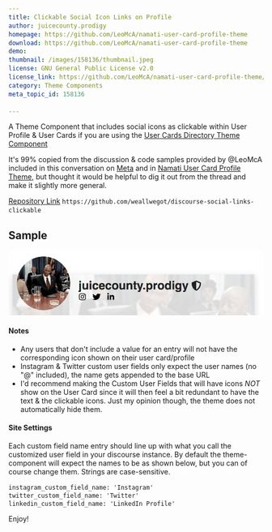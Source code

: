 ```yaml
---
title: Clickable Social Icon Links on Profile
author: juicecounty.prodigy
homepage: https://github.com/LeoMcA/namati-user-card-profile-theme
download: https://github.com/LeoMcA/namati-user-card-profile-theme
demo: 
thumbnail: /images/158136/thumbnail.jpeg
license: GNU General Public License v2.0
license_link: https://github.com/LeoMcA/namati-user-card-profile-theme/blob/master/LICENSE
category: Theme Components
meta_topic_id: 158136

---
```

A Theme Component that includes social icons as clickable within User Profile & User Cards if you are using the [User Cards Directory Theme Component](https://meta.discourse.org/t/user-card-directory/144479/29)

It's 99% copied from the discussion & code samples provided by @LeoMcA included in this conversation on [Meta](https://meta.discourse.org/t/link-custom-user-field-to-external-website/41218) and in [Namati User Card Profile Theme](https://github.com/LeoMcA/namati-user-card-profile-theme), but thought it would be helpful to dig it out from the thread and make it slightly more general.


[Repository Link](https://github.com/weallwegot/discourse-social-links-clickable)
`https://github.com/weallwegot/discourse-social-links-clickable`

## Sample

![Screen Shot 2020-07-18 at 11.57.12 AM: 690x174, 75%](/images/158136/shOfg0Jft7VVticID9PEfkJWMUG.jpeg) 


#### Notes

- Any users that don't include a value for an entry will not have the corresponding icon shown on their user card/profile
- Instagram & Twitter custom user fields only expect the user names (no "@" included), the name gets appended to the base URL
- I'd recommend making the Custom User Fields that will have icons *NOT* show on the User Card since it will then feel a bit redundant to have the text & the clickable icons. Just my opinion though, the theme does not automatically hide them.

#### Site Settings

Each custom field name entry should line up with what you call the customized user field in your discourse instance.
By default the theme-component will expect the names to be as shown below, but you can of course change them.
Strings are case-sensitive.
```
instagram_custom_field_name: 'Instagram'
twitter_custom_field_name: 'Twitter'
linkedin_custom_field_name: 'LinkedIn Profile'
```

Enjoy!